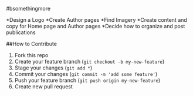 #bsomethingmore

 *Design a Logo
 *Create Author pages
 *Find Imagery
 *Create content and copy for Home page and Author pages
 *Decide how to organize and post publications
 
 ##How to Contribute
 
 1. Fork this repo
 2. Create your feature branch (`git checkout -b my-new-feature`)
 3. Stage your changes (`git add *`)
 4. Commit your changes (`git commit -m 'add some feature'`)
 5. Push your feature branch (`git push origin my-new-feature`)
 6. Create new pull request
